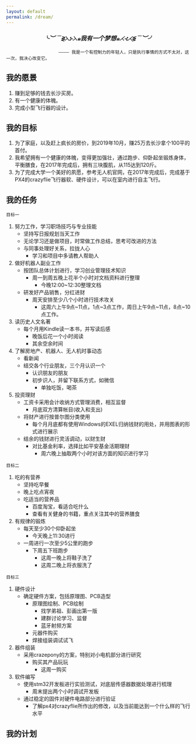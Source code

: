 ```yaml
---
layout: default
permalink: /dream/
---
```

<center><h3><i>╰︶﹉⋛⋋⊱⋋๑我有一个梦想๑⋌⊰⋌⋚﹉︶╯</i></h3></center>

                        ———— 我是一个有控制力的年轻人，只是执行事情的方式不太对，这一次，我决心改变它。

我的愿景
--------

1. 赚到足够的钱去长沙买房。
2. 有一个健康的体魄。
3. 完成小型飞行器的设计。

我的目标
--------

1. 为了家庭，以及赶上疯长的房价，到2019年10月，赚25万去长沙拿个100平的首付。
2. 我希望拥有一个健康的体魄，变得更加强壮，通过跑步、仰卧起坐锻炼身体，平衡膳食，在2017年完成后，拥有三块腹肌，从115达到120斤。
3. 为了完成大学一个美好的夙愿，参考无人机官网，在2017年完成后，完成基于PX4的crazyflie飞行器软、硬件设计，可以在室内进行自主飞行。 

我的任务
--------

`目标一`

1. 努力工作，学习职场技巧与专业技能
    - 坚持写日报规划当天工作
    - 无论学习还是做项目，时常做工作总结，思考可改进的方法
    - 与同事处理好关系，拉拢人心
        - 学习和项目中多请教人帮助人
2. 做好机器人副业工作
    - 按团队总体计划进行，学习创业管理技术知识
        - 周一到周五晚上花半个小时对文档资料进行整理
            - 今晚12:00~12:30整理文档
    - 研发好产品销售，分红进财
        - 周天安排至少八个小时进行技术攻关
            * 这周六上午9点~11点，1点~3点工作，周日上午9点~11点，8点~10点工作。
3. 读历史人文名著
    - 每个月用Kindle读一本书，并写读后感
        - 晚饭后花一个小时阅读
        - 其余空余时间
4. 了解房地产、机器人、无人机时事动态
    - 看新闻
    - 结交各个行业朋友，三个月认识一个
        - 认识朋友的朋友
        - 初步识人，并留下联系方式，如微信
            * 单独吃饭，喝茶
5. 投资理财
    - 工资卡采用会计收纳方式管理消费，相互监督
        - 月底双方清算帐目(收入和支出)
    - 将财产进行按普尔图分类使用
        - 每个月月底都有使用Windows的EXEL归纳钱财的用处，并用图表的形式进行展示
    - 结余的钱财进行灵活调动，以财生财
        - 对比基金利率，选择比如平安基金活期理财
            * 周六晚上抽取两个小时对该方面的知识进行学习

`目标二`

1. 吃的有营养
    - 坚持吃早餐
    - 晚上吃点宵夜
    - 吃适当的营养品
        - 百度淘宝，看适合吃什么
        - 查看有关健身的书籍，重点关注其中的营养膳食
2. 有规律的锻炼
    - 每天至少30个仰卧起坐
        - 今天晚上11:30进行
    - 一周进行一次至少5公里的跑步
        - 下周五下班跑步
            * 这周一晚上将鞋子洗了
            * 这周二晚上将衣服洗了

`目标三`

1. 硬件设计
    - 确定硬件方案，包括原理图、PCB造型
        - 原理图绘制、PCB绘制
            - 找学弟祖、彭画出第一版
            - 建群讨论学习、监督
            - 蓝牙射频方案
        - 元器件购买
        - 焊接组装调试试飞
2. 器件组装
    - 采用crazepony的方案，特别对小电机部分进行研究
        - 购买其产品玩玩
            - 这周一购买
3. 软件编写
    - 使用stm32开发板进行实验测试，对底层传感器数据处理进行梳理
        - 周末提出两个小时调试开发板
    - 通过稳定的固件对硬件电路部分进行验证
        - 了解px4对crazyflie所作出的修改，以及当前能达到一个什么样的飞行水平

我的计划
--------